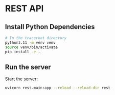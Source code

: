 # REST API

## Install Python Dependencies

```bash
# In the traceroot directory
python3.11 -m venv venv
source venv/bin/activate
pip install -e .
```

## Run the server

Start the server:

```bash
uvicorn rest.main:app --reload --reload-dir rest
```
